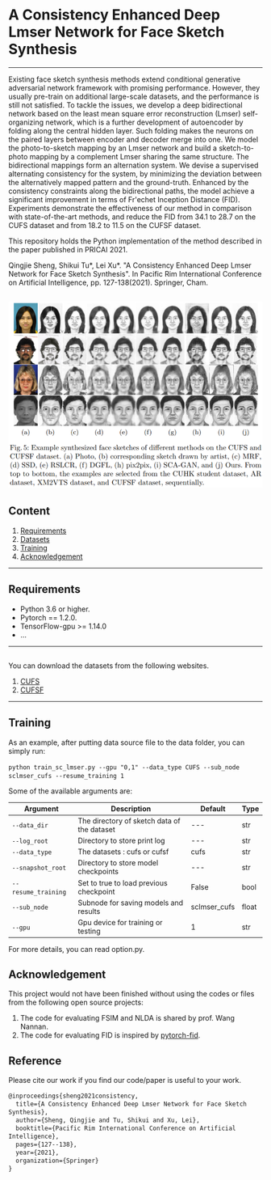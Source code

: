 # A Consistency Enhanced Deep Lmser Network for Face Sketch Synthesis
---
Existing face sketch synthesis methods extend conditional generative adversarial network framework with promising performance. However, they usually pre-train on additional large-scale datasets, and the performance is still not satisfied. To tackle the issues, we develop a deep bidirectional network based on the least mean square error reconstruction (Lmser) self-organizing network, which is a further development of autoencoder by folding along the central hidden layer. Such folding makes the neurons on the paired layers between encoder and decoder merge into one. We model the photo-to-sketch mapping by an Lmser network and build a sketch-to-photo mapping by a complement Lmser sharing the same structure. The bidirectional mappings form an alternation system. We devise a supervised alternating consistency for the system, by minimizing the deviation between the alternatively mapped pattern and the ground-truth. Enhanced by the consistency constraints along the bidirectional paths, the model achieve a significant improvement in terms of Fr\'echet Inception Distance (FID). Experiments demonstrate the effectiveness of our method in comparison with state-of-the-art methods, and reduce the FID from 34.1 to 28.7 on the CUFS dataset and from 18.2 to 11.5 on the CUFSF dataset.

This repository holds the Python implementation of the method described in the paper published in PRICAI 2021.

Qingjie Sheng, Shikui Tu*, Lei Xu*. "A Consistency Enhanced Deep Lmser Network for Face Sketch Synthesis". In Pacific Rim International Conference on Artificial Intelligence, pp. 127-138(2021). Springer, Cham.

![](pic.png)
---
## Content
1. [Requirements](#Requirements)
2. [Datasets](#Datasets)
3. [Training](#Training)
5. [Acknowledgement](#Acknowledgement)

---
## Requirements
- Python 3.6 or higher.
- Pytorch == 1.2.0.
- TensorFlow-gpu >= 1.14.0
- ...

---
## 
You can download the datasets from the following websites.
1. [CUFS](http://mmlab.ie.cuhk.edu.hk/archive/facesketch.html)
2. [CUFSF](http://mmlab.ie.cuhk.edu.hk/archive/cufsf/)

---
## Training
As an example, after putting data source file to the data folder, you can simply run:

`python train_sc_lmser.py --gpu "0,1" --data_type CUFS --sub_node sclmser_cufs --resume_training 1`

Some of the available arguments are:

| Argument          | Description                                                | Default                     | Type  |
| ----------------- | ---------------------------------------------------------- | --------------------------- | ----- |
| `--data_dir`        | The directory of sketch data of the dataset              | ---                  | str   |
| `--log_root`    | Directory to store print log                                 | ---                 | str   |
| `--data_type`        | The datasets : cufs or cufsf                                           | cufs                        | str   |
| `--snapshot_root`             | Directory to store model checkpoints| ---               | str   |
| `--resume_training`    | Set to true to load previous checkpoint                                 | False                          | bool   |
| `--sub_node`            | Subnode for saving models and results          | sclmser_cufs                    | float |
| `--gpu`         | Gpu device for training or testing           | 1                       | str |

For more details, you can read option.py.

## Acknowledgement
This project would not have been finished without using the codes or files from the following open source projects:
1. The code for evaluating FSIM and NLDA is shared by prof. Wang Nannan.
2. The code for evaluating FID is inspired by [pytorch-fid](https://github.com/mseitzer/pytorch-fid).

## Reference
Please cite our work if you find our code/paper is useful to your work.

```
@inproceedings{sheng2021consistency,
  title={A Consistency Enhanced Deep Lmser Network for Face Sketch Synthesis},
  author={Sheng, Qingjie and Tu, Shikui and Xu, Lei},
  booktitle={Pacific Rim International Conference on Artificial Intelligence},
  pages={127--138},
  year={2021},
  organization={Springer}
}
```
